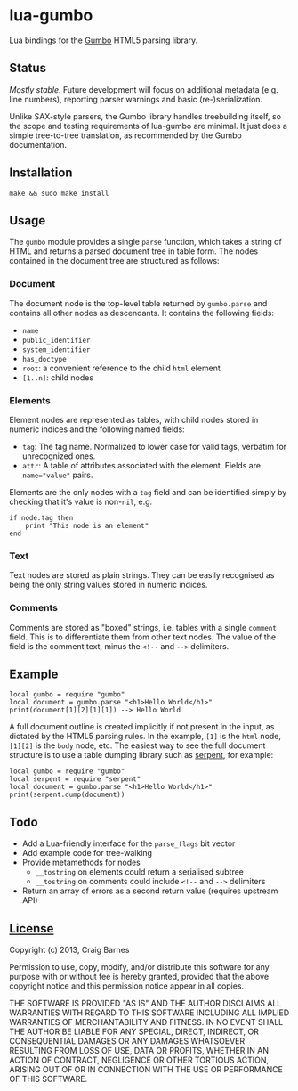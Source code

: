 lua-gumbo
=========

Lua bindings for the [Gumbo] HTML5 parsing library.

Status
------

*Mostly stable*. Future development will focus on additional metadata (e.g.
line numbers), reporting parser warnings and basic (re-)serialization.

Unlike SAX-style parsers, the Gumbo library handles treebuilding itself, so
the scope and testing requirements of lua-gumbo are minimal. It just does a
simple tree-to-tree translation, as recommended by the Gumbo documentation.

Installation
------------

    make && sudo make install

Usage
-----

The `gumbo` module provides a single `parse` function, which takes a string
of HTML and returns a parsed document tree in table form. The nodes
contained in the document tree are structured as follows:

### Document

The document node is the top-level table returned by `gumbo.parse` and
contains all other nodes as descendants. It contains the following fields:

* `name`
* `public_identifier`
* `system_identifier`
* `has_doctype`
* `root`: a convenient reference to the child `html` element
* `[1..n]`: child nodes

### Elements

Element nodes are represented as tables, with child nodes stored in numeric
indices and the following named fields:

* `tag`: The tag name. Normalized to lower case for valid tags,
  verbatim for unrecognized ones.
* `attr`: A table of attributes associated with the element. Fields are
  `name="value"` pairs.

Elements are the only nodes with a `tag` field and can be identified simply
by checking that it's value is non-`nil`, e.g.

    if node.tag then
        print "This node is an element"
    end

### Text

Text nodes are stored as plain strings. They can be easily recognised as
being the only string values stored in numeric indices.

### Comments

Comments are stored as "boxed" strings, i.e. tables with a single `comment`
field. This is to differentiate them from other text nodes. The value of
the field is the comment text, minus the `<!--` and `-->` delimiters.

Example
-------

    local gumbo = require "gumbo"
    local document = gumbo.parse "<h1>Hello World</h1>"
    print(document[1][2][1][1]) --> Hello World

A full document outline is created implicitly if not present in the
input, as dictated by the HTML5 parsing rules. In the example, `[1]` is
the `html` node, `[1][2]` is the `body` node, etc. The easiest way to see
the full document structure is to use a table dumping library such as
[serpent], for example:

    local gumbo = require "gumbo"
    local serpent = require "serpent"
    local document = gumbo.parse "<h1>Hello World</h1>"
    print(serpent.dump(document))

Todo
----

* Add a Lua-friendly interface for the `parse_flags` bit vector
* Add example code for tree-walking
* Provide metamethods for nodes
  * `__tostring` on elements could return a serialised subtree
  * `__tostring` on comments could include `<!--` and `-->` delimiters
* Return an array of errors as a second return value (requires upstream API)

[License]
---------

Copyright (c) 2013, Craig Barnes

Permission to use, copy, modify, and/or distribute this software for any
purpose with or without fee is hereby granted, provided that the above
copyright notice and this permission notice appear in all copies.

THE SOFTWARE IS PROVIDED "AS IS" AND THE AUTHOR DISCLAIMS ALL WARRANTIES
WITH REGARD TO THIS SOFTWARE INCLUDING ALL IMPLIED WARRANTIES OF
MERCHANTABILITY AND FITNESS. IN NO EVENT SHALL THE AUTHOR BE LIABLE FOR ANY
SPECIAL, DIRECT, INDIRECT, OR CONSEQUENTIAL DAMAGES OR ANY DAMAGES
WHATSOEVER RESULTING FROM LOSS OF USE, DATA OR PROFITS, WHETHER IN AN ACTION
OF CONTRACT, NEGLIGENCE OR OTHER TORTIOUS ACTION, ARISING OUT OF OR IN
CONNECTION WITH THE USE OR PERFORMANCE OF THIS SOFTWARE.


[License]: http://en.wikipedia.org/wiki/ISC_license "ISC License"
[Gumbo]: https://github.com/google/gumbo-parser
[serpent]: https://github.com/pkulchenko/serpent
